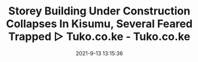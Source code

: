 ---
"title": "Storey Building Under Construction Collapses In Kisumu, Several Feared Trapped ▷ Tuko.co.ke - Tuko.co.ke"
"date": "2021-9-13 13:15:36"
"feed_name": "GOOGLENEWSCONSTRUCTION"
"feed_website": "https://news.google.com/search?q=construction%2Bincident&hl=en-US&gl=US&ceid=US:en"
"feed_rss": "https://news.google.com/rss/search?q=construction%2Bincident&hl=en-US&gl=US&ceid=US:en"
"link": "https://www.tuko.co.ke/425944-storey-building-under-construction-collapses-in-kisumu-several-feared-trapped.html"
"file": "_posts/2021-1-1-5bd3b3d8ee425170a79b397337af313e201f126e.md"
"accident": "1"
"drilling": "0"
"dead": "0"
"injured": "0"
---